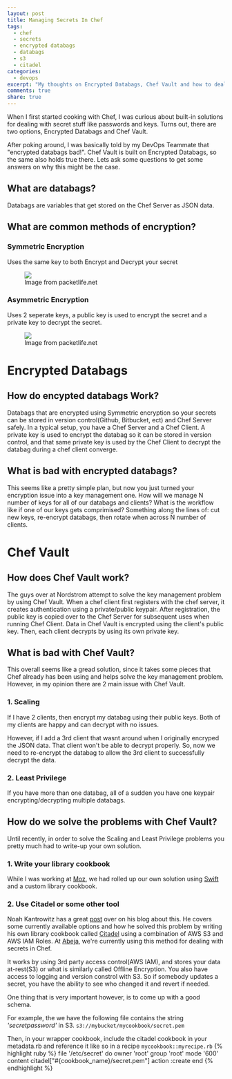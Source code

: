 ```yaml
---
layout: post
title: Managing Secrets In Chef
tags: 
  - chef
  - secrets
  - encrypted databags
  - databags
  - s3
  - citadel
categories: 
  - devops
excerpt: "My thoughts on Encrypted Databags, Chef Vault and how to deal with secrets in Chef"
comments: true
share: true
---
```

When I first started cooking with Chef, I was curious about built-in solutions for dealing with secret stuff like passwords and keys. Turns out, there are two options, Encrypted Databags and Chef Vault. 

After poking around, I was basically told by my DevOps Teammate that "encrypted databags bad!". Chef Vault is built on Encrypted Databags, so the same also holds true there. Lets ask some questions to get some answers on why this might be the case.

## What are databags?
Databags are variables that get stored on the Chef Server as JSON data.

## What are common methods of encryption?

### Symmetric Encryption
Uses the same key to both Encrypt and Decrypt your secret
<figure>
<a href="http://media.packetlife.net/media/blog/attachments/512/symmetric_encryption.png"><img src="http://media.packetlife.net/media/blog/attachments/512/symmetric_encryption.png"></a>
<figcaption>Image from packetlife.net</figcaption>
</figure>

### Asymmetric Encryption
Uses 2 seperate keys, a public key is used to encrypt the secret and a private key to decrypt the secret.
<figure>
<a href="http://media.packetlife.net/media/blog/attachments/511/asymmetric_encryption.png"><img src="http://media.packetlife.net/media/blog/attachments/511/asymmetric_encryption.png"></a>
<figcaption>Image from packetlife.net</figcaption>
</figure>

# Encrypted Databags

## How do encypted databags Work?
Databags that are encrypted using Symmetric encryption so your secrets can be stored in version control(Github, Bitbucket, ect) and Chef Server safely. In a typical setup, you have a Chef Server and a Chef Client. A private key is used to encrypt the databag so it can be stored in version control, and that same private key is used by the Chef Client to decrypt the databag during a chef client converge.

## What is bad with encrypted databags?
This seems like a pretty simple plan, but now you just turned your encryption issue into a key management one. How will we manage N number of keys for all of our databags and clients? What is the workflow like if one of our keys gets comprimised? Something along the lines of: cut new keys, re-encrypt databags, then rotate when across N number of clients.

# Chef Vault

## How does Chef Vault work?
The guys over at Nordstrom attempt to solve the key management problem by using Chef Vault. When a chef client first registers with the chef server, it creates authentication using a private/public keypair. After registration, the public key is copied over to the Chef Server for subsequent uses when running Chef Client. Data in Chef Vault is encrypted using the client's public key. Then, each client decrypts by using its own private key.

## What is bad with Chef Vault?
This overall seems like a gread solution, since it takes some pieces that Chef already has been using and helps solve the key management problem. However, in my opinion there are 2 main issue with Chef Vault.

### 1. Scaling
If I have 2 clients, then encrypt my databag using their public keys. Both of my clients are happy and can decrypt with no issues.

However, if I add a 3rd client that wasnt around when I originally encryped the JSON data. That client won't be able to decrypt properly. So, now we need to re-encrypt the databag to allow the 3rd client to successfully decrypt the data.

### 2. Least Privilege
If you have more than one databag, all of a sudden you have one keypair encrypting/decrypting multiple databags.

## How do we solve the problems with Chef Vault?
Until recently, in order to solve the Scaling and Least Privilege problems you pretty much had to write-up your own solution. 

### 1. Write your library cookbook
While I was working at [Moz](http://moz.com), we had rolled up our own solution using [Swift](https://wiki.openstack.org/wiki/Swift) and a custom library cookbook.

### 2. Use Citadel or some other tool
Noah Kantrowitz has a great [post](https://coderanger.net/chef-secrets/) over on his blog about this. He covers some currently available options and how he solved this problem by writing his own library cookbook called [Citadel](https://github.com/poise/citadel) using a combination of AWS S3 and AWS IAM Roles. At [Abeja](http://abeja.asia), we're currently using this method for dealing with secrets in Chef.

It works by using 3rd party access control(AWS IAM), and stores your data at-rest(S3) or what is similarly called Offline Encryption. You also have access to logging and version constrol with S3. So if somebody updates a secret, you have the ability to see who changed it and revert if needed.

One thing that is very important however, is to come up with a good schema. 

For example, the we have the following file contains the string _'secretpassword'_ in S3.
`s3://mybucket/mycookbook/secret.pem`

Then, in your wrapper cookbook, include the citadel cookbook in your metadata.rb and reference it like so in a recipe `mycookbook::myrecipe.rb`
{% highlight ruby %}
file '/etc/secret' do
  owner 'root'
  group 'root'
  mode '600'
  content citadel["#{cookbook_name}/secret.pem"]
  action :create
end
{% endhighlight %}
